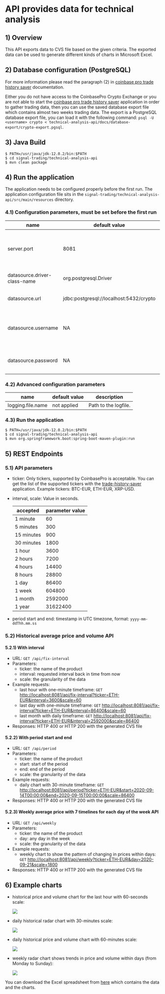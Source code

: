 # API provides data for technical analysis

## 1) Overview
This API exports data to CVS file based on the given criteria.
The exported data can be used to generate different kinds of charts in Microsoft Excel.

## 2) Database configuration (PostgreSQL)
For more information please read the paragraph (2) in [coinbase pro trade history saver](../trade-history-saver) documentation.

Either you do not have access to the CoinbasePro Crypto Exchange or you are not able to start the [coinbase pro trade history saver](../trade-history-saver) application in order to gather trading data, then you can use the saved database export file which contains almost two weeks trading data.
The export is a PostgreSQL database export file, you can load it with the following command: `psql -U <username> crypto < technical-analysis-api/docs/database-export/crypto-export.pgsql`.
## 3) Java Build
~~~~
$ PATH=/usr/java/jdk-12.0.2/bin:$PATH
$ cd signal-trading/technical-analysis-api
$ mvn clean package
~~~~

## 4) Run the application
The application needs to be configured properly before the first run. The application configuration file sits in the `signal-trading/technical-analysis-api/src/main/resources` directory.


### 4.1) Configuration parameters, must be set before the first run

|name|default value|description|
|---|---|---|
|server.port|8081|The port when the API serves the incoming requests.|
|datasource.driver-class-name|org.postgresql.Driver|JDBC driver class name.|
|datasource.url|jdbc:postgresql://localhost:5432/crypto|JDBC connection string.|
|datasource.username|NA|Name for the login.Name for the database login.|
|datasource.password|NA|Password for the connecting user.|

### 4.2) Advanced configuration parameters

|name|default value|description|
|---|---|---|
|logging.file.name|not applied|Path to the logfile.|

### 4.3) Run the application

~~~~
$ PATH=/usr/java/jdk-12.0.2/bin:$PATH
$ cd signal-trading/technical-analysis-api
$ mvn org.springframework.boot:spring-boot-maven-plugin:run
~~~~

## 5) REST Endpoints
### 5.1) API parameters
* ticker: Only tickers, supported by CoinbasePro is acceptable. You can get the list of the supported tickers with the [trade-history-saver](../trade-history-saver) application. Example tickers: BTC-EUR, ETH-EUR, XRP-USD.
* interval, scale: Value in seconds.

    |accepted|parameter value|
    |---|---|
    |1 minute|60|
    |5 minutes|300|
    |15 minutes|900|
    |30 minutes|1800|
    |1 hour|3600|
    |2 hours|7200|
    |4 hours|14400|
    |8 hours|28800|
    |1 day|86400|
    |1 week|604800|
    |1 month|2592000|
    |1 year|31622400|

* period start and end: timestamp in UTC timezone, format: `yyyy-mm-ddThh.mm.ss`

### 5.2) Historical average price and volume API
#### 5.2.1) With interval
* URL: `GET /api/fix-interval`
* Parameters:
    + ticker: the name of the product
    + interval: requested interval back in time from now
    + scale: the granularity of the data
* Example requests:
    + last hour with one-minute timeframe: `GET` [http://localhost:8081/api/fix-interval?ticker=ETH-EUR&interval=3600&scale=60](http://localhost:8081/api/fix-interval?ticker=ETH-EUR&interval=3600&scale=60)
    + last day with one-minute timeframe: `GET` [http://localhost:8081/api/fix-interval?ticker=ETH-EUR&interval=86400&scale=60](http://localhost:8081/api/fix-interval?ticker=ETH-EUR&interval=86400&scale=60)
    + last month with daily timeframe: `GET` [http://localhost:8081/api/fix-interval?ticker=ETH-EUR&interval=2592000&scale=86400](http://localhost:8081/api/fix-interval?ticker=ETH-EUR&interval=2592000&scale=86400)
* Responses: HTTP 400 or HTTP 200 with the generated CVS file

#### 5.2.2) With period start and end
* URL: `GET /api/period`
* Parameters:
    * ticker: the name of the product
    * start: start of the period
    * end: end of the period
    * scale: the granularity of the data
* Example requests:
    + daily chart with 30-minute timeframe: `GET` [http://localhost:8081/api/period?ticker=ETH-EUR&start=2020-09-14T00:00:00&end=2020-09-15T00:00:00&scale=86400](http://localhost:8081/api/period?ticker=ETH-EUR&start=2020-09-14T00:00:00&end=2020-09-15T00:00:00&scale=86400)
* Responses: HTTP 400 or HTTP 200 with the generated CVS file

#### 5.2.3) Weekly average price with 7 timelines for each day of the week API
* URL: `GET /api/weekly`
* Parameters:
    * ticker: the name of the product
    * day: any day in the week
    * scale: the granularity of the data
* Example requests:
    + weekly chart to show the pattern of changing in prices within days: `GET` [http://localhost:8081/api/weekly?ticker=ETH-EUR&day=2020-09-21&scale=1800](http://localhost:8081/api/weekly?ticker=ETH-EUR&day=2020-09-21&scale=1800)
* Responses: HTTP 400 or HTTP 200 with the generated CVS file

## 6) Example charts

* historical price and volume chart for the last hour with 60-seconds scale:

    ![](docs/example-chatrs/last-hour-price-and-volume.png)

* daily historical radar chart with 30-minutes scale:

    ![](docs/example-chatrs/daily-price.png)

* daily historical price and volume chart with 60-minutes scale:

    ![](docs/example-chatrs/daily-price-and-volume.png)

* weekly radar chart shows trends in price and volume within days (from Monday to Sunday):

    ![](docs/example-chatrs/weekly-price-pattern.png)
    
You can download the Excel spreadsheet from [here](docs/example-chatrs/charts.xlsx) which contains the data and the charts. 